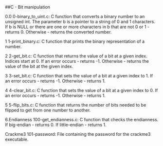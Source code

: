 ##C - Bit manipulation

0.0
0-binary_to_uint.c: C function that converts a binary number to an unsigned int. The parameter b is a pointer to a string of 0 and 1 characters. If b is NULL or there are one or more characters in b that are not 0 or 1 - returns 0. Otherwise - returns the converted number.

1
1-print_binary.c: C function that prints the binary representation of a number.

2
2-get_bit.c: C function that returns the value of a bit at a given index. Indices start at 0. If an error occurs - returns -1. Otherwise - returns the value of the bit at the given index.

3
3-set_bit.c: C function that sets the value of a bit at a given index to 1. If an error occurs - returns -1. Otherwise - returns 1.

4
4-clear_bit.c: C function that sets the value of a bit at a given index to 0. If an error occurs - returns -1. Otherwise - returns 1.

5
5-flip_bits.c: C function that returns the number of bits needed to be flipped to get from one number to another.

6.Endianness
100-get_endianness.c: C function that checks the endianness. If big-endian - returns 0. If little-endian - returns 1.

Crackme3
101-password: File containing the password for the crackme3 executable.
